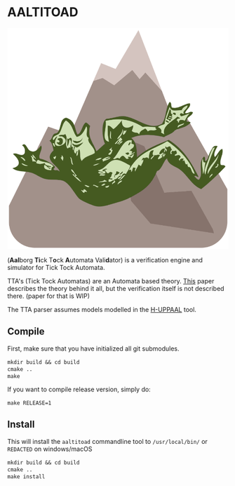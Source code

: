 # AALTITOAD

![logo](AALTITOAD_LOGO.png)

(**Aal**borg **Ti**ck T**o**ck **A**utomata Vali**d**ator) is a verification engine and simulator for Tick Tock Automata. 

TTA's (Tick Tock Automatas) are an Automata based theory. [This](https://projekter.aau.dk/projekter/da/studentthesis/tick-tock-automata-a-modelling-formalism-for-real-world-industrial-systems(8cb83e04-9b9a-4261-b457-1d09d85e593e).html) paper describes the theory behind it all, but the verification itself is not described there. (paper for that is WIP)

The TTA parser assumes models modelled in the [H-UPPAAL](https://github.com/DEIS-Tools/H-Uppaal) tool.  

## Compile
First, make sure that you have initialized all git submodules.
```
mkdir build && cd build
cmake ..
make
```
If you want to compile release version, simply do:
```
make RELEASE=1
```

## Install
This will install the `aaltitoad` commandline tool to `/usr/local/bin/` or `REDACTED` on windows/macOS  
```
mkdir build && cd build
cmake ..
make install
```
